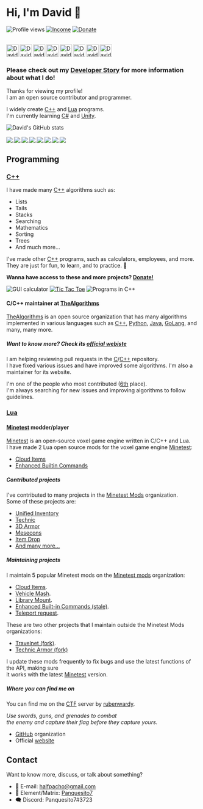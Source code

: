 # Hi, I'm David 👋

![Profile views](https://komarev.com/ghpvc/?username=Panquesito7&color=blue)
[![Income](https://img.shields.io/liberapay/receives/Panquesito7.svg?logo=liberapay)](https://liberapay.com/Panquesito7)
[![Donate](https://liberapay.com/assets/widgets/donate.svg)](https://liberapay.com/Panquesito7/donate)

<br/>

<a href="https://gitlab.com/Panquesito7">
  <img align="left" alt="David Leal's GitLab profile" width="32px" src="https://cdn.jsdelivr.net/npm/simple-icons@v3/icons/gitlab.svg" />
</a>

<a href="https://www.youtube.com/channel/UCcZmWPJygsJ_szWKwTy2wqA">
  <img align="left" alt="David Leal's YouTube profile" width="32px" src="https://cdn.jsdelivr.net/npm/simple-icons@v3/icons/youtube.svg" />
</a>

<a href="https://dev.to/panquesito7">
  <img align="left" alt="David Leal's DEV profile" width="32px" src="https://cdn.jsdelivr.net/npm/simple-icons@v3/icons/dev-dot-to.svg" />
</a>

<a href="https://connect.unity.com/u/david-leal">
  <img align="left" alt="David Leal's Unity profile" width="32px" src="https://cdn.jsdelivr.net/npm/simple-icons@v3/icons/unity.svg" />
</a>

<a href="https://stackoverflow.com/users/14539444/david-leal">
  <img align="left" alt="David Leal's Stackoverflow profile" width="32px" src="https://cdn.jsdelivr.net/npm/simple-icons@v3/icons/stackoverflow.svg" />
</a>

<a href="https://discordapp.com/users/759196962595143691">
  <img align="left" alt="David Leal's Discord profile" width="32px" src="https://cdn.jsdelivr.net/npm/simple-icons@v3/icons/discord.svg" />
</a>

<a href="https://twitter.com/David_Leal_7">
  <img align="left" alt="David Leal's Twitter profile" width="32px" src="https://cdn.jsdelivr.net/npm/simple-icons@v3/icons/twitter.svg" />
</a>

<a href="https://www.reddit.com/user/Panquesito7">
  <img align="left" alt="David Leal's Reddit profile" width="32px" src="https://cdn.jsdelivr.net/npm/simple-icons@v3/icons/reddit.svg" />
</a>

<br/>
<br/>

### **Please check out my [Developer Story](https://stackoverflow.com/story/Panquesito7) for more information about what I do!**

Thanks for viewing my profile!\
I am an open source contributor and programmer.

I widely create [C++](https://isocpp.org/) and [Lua](https://www.lua.org/) programs.\
I'm currently learning [C#](https://docs.microsoft.com/en-us/dotnet/csharp/) and [Unity](https://unity.com/).

![David's GitHub stats](https://github-readme-stats.vercel.app/api?username=Panquesito7&show_icons=true&count_private=true&include_all_commits=true&theme=algolia)

<a href="https://github.com/minetest-mods/vehicle_mash">
  <img align="center" src="https://github-readme-stats.vercel.app/api/pin/?username=minetest-mods&repo=vehicle_mash&show_owner=true&theme=algolia"/>
</a>

<a href="https://github.com/minetest-mods/lib_mount">
  <img align="center" src="https://github-readme-stats.vercel.app/api/pin/?username=minetest-mods&repo=lib_mount&show_owner=true&theme=algolia"/>
</a>

<a href="https://github.com/MT-CTF/capturetheflag">
  <img align="center" src="https://github-readme-stats.vercel.app/api/pin/?username=MT-CTF&repo=capturetheflag&show_owner=true&theme=algolia"/>
</a>

<a href="https://github.com/minetest-mods/minetest-mods.github.io">
  <img align="center" src="https://github-readme-stats.vercel.app/api/pin/?username=minetest-mods&repo=minetest-mods.github.io&show_owner=true&theme=algolia"/>
</a>

<a href="https://github.com/MinetestForFun/server-minetestforfun">
  <img align="center" src="https://github-readme-stats.vercel.app/api/pin/?username=MinetestForFun&repo=server-minetestforfun&show_owner=true&theme=algolia"/>
</a>

<a href="https://github.com/shivajiva101/minetest-gamehub">
  <img align="center" src="https://github-readme-stats.vercel.app/api/pin/?username=shivajiva101&repo=minetest-gamehub&show_owner=true&theme=algolia"/>
</a>

<a href="https://github.com/minetest-mods/teleport-request">
  <img align="center" src="https://github-readme-stats.vercel.app/api/pin/?username=minetest-mods&repo=teleport-request&show_owner=true&theme=algolia"/>
</a>

<a href="https://github.com/cornernote/minetest-skyblock">
  <img align="center" src="https://github-readme-stats.vercel.app/api/pin/?username=cornernote&repo=minetest-skyblock&show_owner=true&theme=algolia"/>
</a>

## Programming

### [C++](https://isocpp.org/)

I have made many [C++](https://isocpp.org/) algorithms such as:

- Lists
- Tails
- Stacks
- Searching
- Mathematics
- Sorting
- Trees
- And much more...

I've made other [C++](https://isocpp.org/) programs, such as calculators, employees, and more.\
They are just for fun, to learn, and to practice. 🙂

**Wanna have access to these and more projects? [Donate!](https://github.com/sponsors/Panquesito7)**

![GUI calculator](https://user-images.githubusercontent.com/51391473/87486360-c673d100-c600-11ea-9bd5-3612ea591401.png)
[![Tic Tac Toe](https://user-images.githubusercontent.com/51391473/112220007-5f74d600-8beb-11eb-9af1-003fc9145298.png)](https://dev.to/panquesito7/how-to-create-a-tic-tac-toe-game-in-cli-c-in-windows-3l9g)
![Programs in C++](https://user-images.githubusercontent.com/51391473/87488783-d393be80-c606-11ea-9c03-ec9ddfdb637a.png)

#### C/C++ maintainer at [TheAlgorithms](https://thealgorithms.github.io/)

[TheAlgorithms](https://thealgorithms.github.io/) is an open source organization that has many algorithms\
implemented in various languages such as [C++](https://github.com/TheAlgorithms/C-Plus-Plus), [Python](https://github.com/TheAlgorithms/Python), [Java](https://github.com/TheAlgorithms/Java), [GoLang](https://github.com/TheAlgorithms/Go), and many, many more.

##### _Want to know more? Check its [official webiste](https://thealgorithms.github.io/)_

I am helping reviewing pull requests in the [C](https://github.com/TheAlgorithms/C)/[C++](https://github.com/TheAlgorithms/C-Plus-Plus) repository.\
I have fixed various issues and have improved some algorithms. I'm also a maintainer for its website.

I'm one of the people who most contributed ([6th](https://github.com/TheAlgorithms/C-Plus-Plus/graphs/contributors) place).\
I'm always searching for new issues and improving algorithms to follow guidelines.

### [Lua](https://www.lua.org)

#### [Minetest](https://www.minetest.net) modder/player

[Minetest](https://www.minetest.net) is an open-source voxel game engine written in C/C++ and Lua.\
I have made 2 Lua open source mods for the voxel game engine [Minetest](https://www.minetest.net):

- [Cloud Items](https://github.com/minetest-mods/cloud_items)
- [Enhanced Builtin Commands](https://github.com/minetest-mods/enhanced_builtin_commands)

##### Contributed projects

I've contributed to many projects in the [Minetest Mods](https://github.com/minetest-mods) organization.\
Some of these projects are:

- [Unified Inventory](https://github.com/minetest-mods/unified_inventory)
- [Technic](https://github.com/minetest-mods/technic)
- [3D Armor](https://github.com/minetest-mods/3d_armor)
- [Mesecons](https://github.com/minetest-mods/mesecons)
- [Item Drop](https://github.com/minetest-mods/item_drop)
- [And many more...](https://github.com/search?q=org%3Aminetest-mods+user%3Aminetest-mods+author%3APanquesito7+is%3Apr&type=Issues)

##### Maintaining projects

I maintain 5 popular Minetest mods on the [Minetest mods](https://github.com/minetest-mods) organization:

- [Cloud Items](https://github.com/minetest-mods/cloud_items).
- [Vehicle Mash](https://github.com/minetest-mods/vehicle_mash).
- [Library Mount](https://github.com/minetest-mods/lib_mount).
- [Enhanced Built-in Commands (stale)](https://github.com/minetest-mods/enhanced_builtin_commands).
- [Teleport request](https://github.com/minetest-mods/teleport-request).

These are two other projects that I maintain outside the Minetest Mods organizations:

- [Travelnet (fork)](https://github.com/mt-mods/travelnet).
- [Technic Armor (fork)](https://github.com/mt-mods/technic_armor)

I update these mods frequently to fix bugs and use the latest functions of the API, making sure\
it works with the latest [Minetest](https://www.minetest.net) version.

##### Where you can find me on

You can find me on the [CTF](https://ctf.rubenwardy.com/) server by [rubenwardy](https://github.com/rubenwardy).

_Use swords, guns, and grenades to combat\
the enemy and capture their flag before they capture yours._

- [GitHub](https://github.com/MT-CTF) organization
- Official [website](https://ctf.rubenwardy.com)

## Contact

Want to know more, discuss, or talk about something?

- 📧 E-mail: halfpacho@gmail.com
- 💬 Element/Matrix: [Panquesito7](https://matrix.to/#/@panquesito7:matrix.org)
- 🗨 Discord: Panquesito7#3723
